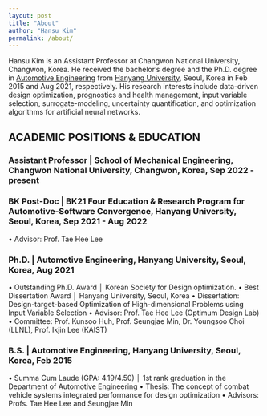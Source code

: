 ```yaml
---
layout: post
title: "About"
author: "Hansu Kim"
permalink: /about/
---
```


Hansu Kim is an Assistant Professor at Changwon National University, Changwon, Korea. He received the bachelor’s degree and the Ph.D. degree in [Automotive Engineering](https://ae.hanyang.ac.kr/) from [Hanyang University](https://www.hanyang.ac.kr/), Seoul, Korea in Feb 2015 and Aug 2021, respectively. His research interests include data-driven design optimization, prognostics and health management, input variable selection, surrogate-modeling, uncertainty quantification, and optimization algorithms for artificial neural networks.



## ACADEMIC POSITIONS & EDUCATION
### Assistant Professor | School of Mechanical Engineering, Changwon National University, Changwon, Korea, Sep 2022 - present

### BK Post-Doc | BK21 Four Education & Research Program for Automotive-Software Convergence, Hanyang University, Seoul, Korea, Sep 2021 - Aug 2022
•	Advisor: Prof. Tae Hee Lee

### Ph.D. | Automotive Engineering, Hanyang University, Seoul, Korea, Aug 2021
•	Outstanding Ph.D. Award │ Korean Society for Design optimization.
•	Best Dissertation Award │ Hanyang University, Seoul, Korea
•	Dissertation: Design-target-based Optimization of High-dimensional Problems using Input Variable Selection
•	Advisor: Prof. Tae Hee Lee (Optimum Design Lab)
•	Committee: Prof. Kunsoo Huh, Prof. Seungjae Min, Dr. Youngsoo Choi (LLNL), Prof. Ikjin Lee (KAIST)

### B.S. | Automotive Engineering, Hanyang University, Seoul, Korea, Feb 2015
•	Summa Cum Laude (GPA: 4.19/4.50) │ 1st rank graduation in the Department of Automotive Engineering
•	Thesis: The concept of combat vehicle systems integrated performance for design optimization
•	Advisors: Profs. Tae Hee Lee and Seungjae Min
